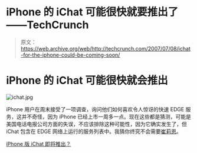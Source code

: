 # iPhone 的 iChat 可能很快就要推出了——TechCrunch

> 原文：<https://web.archive.org/web/http://techcrunch.com/2007/07/08/ichat-for-the-iphone-could-be-coming-soon/>

# iPhone 的 iChat 可能很快就会推出

![ichat.jpg](img/c96b2af6bee55644724fb77bfff1d0d4.png)

iPhone 用户在周末接受了一项调查，询问他们如何喜欢令人惊讶的快速 EDGE 服务，这并不奇怪，因为 iPhone 已经上市一周多一点。现在这些都是猜测，可能是美国电话电报公司方面的失误，不应该排除这种可能性，因为它确实发生了，但 iChat 包含在 EDGE 网络上运行的服务列表中。我猜你终究不会需要[崔莉恩](https://web.archive.org/web/20210118050457/http://crunchgear.com/2007/07/08/im-for-the-iphone-ala-trillian-astra/)。

[iPhone 版 iChat 即将推出？](https://web.archive.org/web/20210118050457/http://www.phazerblast.com/2007/07/ichat-coming-for-iphone.html)